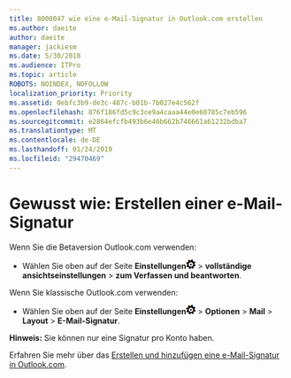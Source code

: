 ```yaml
---
title: 8000047 wie eine e-Mail-Signatur in Outlook.com erstellen
ms.author: daeite
author: daeite
manager: jackiesm
ms.date: 5/30/2018
ms.audience: ITPro
ms.topic: article
ROBOTS: NOINDEX, NOFOLLOW
localization_priority: Priority
ms.assetid: 0ebfc3b9-de3c-487c-b01b-7b027e4c562f
ms.openlocfilehash: 876f186fd5c9c3ce9a4caaa44e0e60785c7eb596
ms.sourcegitcommit: e2864efcfb493b6e46b662b746661a61232bdba7
ms.translationtype: MT
ms.contentlocale: de-DE
ms.lasthandoff: 01/24/2019
ms.locfileid: "29470469"
---
```

# <a name="how-to-create-an-email-signature"></a>Gewusst wie: Erstellen einer e-Mail-Signatur

Wenn Sie die Betaversion Outlook.com verwenden:
  
- Wählen Sie oben auf der Seite **Einstellungen**![Einstellungen](media/f4b2e798-fff1-4a14-931f-5677a4543b58.png) \> **vollständige ansichtseinstellungen** \> **zum Verfassen und beantworten**. 
    
Wenn Sie klassische Outlook.com verwenden:
  
- Wählen Sie oben auf der Seite **Einstellungen**![Einstellungen](media/f4b2e798-fff1-4a14-931f-5677a4543b58.png) \> **Optionen** \> **Mail** \> **Layout** \> **E-Mail-Signatur**. 
    
 **Hinweis:** Sie können nur eine Signatur pro Konto haben. 
  
Erfahren Sie mehr über das [Erstellen und hinzufügen eine e-Mail-Signatur in Outlook.com](https://go.microsoft.com/fwlink/p/?linkid=2001404&amp;clcid=0x409).
  

